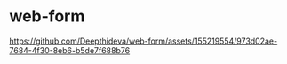 # web-form


https://github.com/Deepthideva/web-form/assets/155219554/973d02ae-7684-4f30-8eb6-b5de7f688b76

